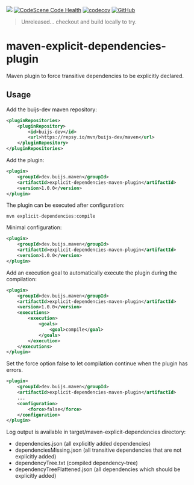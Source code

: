 [![](https://img.shields.io/badge/Buijs-Software-blue)](https://pub.dev/publishers/buijs.dev/packages)
[![CodeScene Code Health](https://codescene.io/projects/54076/status-badges/code-health)](https://codescene.io/projects/54076)
[![codecov](https://codecov.io/gh/buijs-dev/maven-explicit-dependencies-plugin/graph/badge.svg?token=Bz9XcQYruX)](https://codecov.io/gh/buijs-dev/maven-explicit-dependencies-plugin)
[![GitHub](https://img.shields.io/github/license/buijs-dev/maven-explicit-dependencies-plugin?color=black)](https://github.com/buijs-dev/maven-explicit-dependencies-plugin/blob/main/LICENSE)

> Unreleased... checkout and build locally to try.

# maven-explicit-dependencies-plugin
Maven plugin to force transitive dependencies to be explicitly declared.

## Usage
Add the buijs-dev maven repository:
```xml
<pluginRepositories>
    <pluginRepository>
        <id>buijs-dev</id>
        <url>https://repsy.io/mvn/buijs-dev/maven</url>
    </pluginRepository>
</pluginRepositories>
```

Add the plugin:
```xml
<plugin>
    <groupId>dev.buijs.maven</groupId>
    <artifactId>explicit-dependencies-maven-plugin</artifactId>
    <version>1.0.0</version>
</plugin>
```

The plugin can be executed after configuration:

```shell
mvn explicit-dependencies:compile
```

Minimal configuration:
```xml
<plugin>
    <groupId>dev.buijs.maven</groupId>
    <artifactId>explicit-dependencies-maven-plugin</artifactId>
    <version>1.0.0</version>
</plugin>
```

Add an execution goal to automatically execute the plugin during
the compilation:

```xml
<plugin>
    <groupId>dev.buijs.maven</groupId>
    <artifactId>explicit-dependencies-maven-plugin</artifactId>
    <version>1.0.0</version>
    <executions>
        <execution>
            <goals>
                <goal>compile</goal>
            </goals>
        </execution>
    </executions>
</plugin>
```

Set the force option false to let compilation continue when the plugin has errors.

```xml
<plugin>
    <groupId>dev.buijs.maven</groupId>
    <artifactId>explicit-dependencies-maven-plugin</artifactId>
    ...
    <configuration>
        <force>false</force>
    </configuration>
</plugin>
```

Log output is available in target/maven-explicit-dependencies directory:
- dependencies.json (all explicitly added dependencies)
- dependenciesMissing.json (all transitive dependencies that are not explicitly added)
- dependencyTree.txt (compiled dependency-tree)
- dependencyTreeFlattened.json (all dependencies which should be explicitly added)